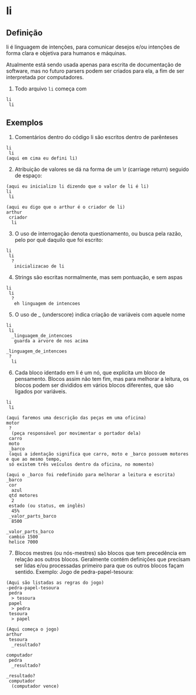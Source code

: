 # li

## Definição

li é linguagem de intenções, para comunicar desejos e/ou intenções de forma clara e objetiva para humanos e máquinas.

Atualmente está sendo usada apenas para escrita de documentação de software, mas no futuro parsers podem ser criados
para ela, a fim de ser interpretada por computadores.

1. Todo arquivo ```li``` começa com

```
li
 li 
```

## Exemplos

1. Comentários dentro do código li são escritos dentro de parênteses

```
li
 li
(aqui em cima eu defini li)
```

2. Atribuição de valores se dá na forma de um \r (carriage return) seguido de espaço:

```
(aqui eu inicializo li dizendo que o valor de li é li)
li
 li

(aqui eu digo que o arthur é o criador de li)
arthur
 criador
  li
```
3. O uso de interrogação denota questionamento, ou busca pela razão, pelo por quê daquilo que foi escrito:

```
li
 li
  ?
   inicializacao de li
```

4. Strings são escritas normalmente, mas sem pontuação, e sem aspas

```
li
 li
  ?
   eh linguagem de intencoes
```

5. O uso de _ (underscore) indica criação de variáveis com aquele nome

```
li
 li
  _linguagem_de_intencoes
   guarda a arvore de nos acima

_linguagem_de_intencoes
 ?
  li
```

6. Cada bloco identado em li é um nó, que explicita um bloco de pensamento. 
Blocos assim não tem fim, mas para melhorar a leitura, os blocos podem ser
divididos em vários blocos diferentes, que são ligados por variáveis.

```
li
 li
 
(aqui faremos uma descrição das peças em uma oficina) 
motor
 ?
  (peça responsável por movimentar o portador dela)
 carro
 moto
 _barco
 (aqui a identação significa que carro, moto e _barco possuem motores e que ao mesmo tempo,
 só existem três veículos dentro da oficina, no momento)

(aqui o _barco foi redefinido para melhorar a leitura e escrita)
_barco
 cor
  azul
 qtd motores
  2
 estado (ou status, em inglês)
  45%
 _valor_parts_barco
  8500

_valor_parts_barco
 cambio 1500
 helice 7000
```

7. Blocos mestres (ou nós-mestres) são blocos que tem precedência em relação aos outros blocos. Geralmente contém definições que precisam ser lidas e/ou processadas primeiro para que os outros blocos façam sentido. Exemplo: Jogo de pedra-papel-tesoura:

```
(Aqui são listadas as regras do jogo)
-pedra-papel-tesoura
 pedra
  > tesoura
 papel
  > pedra
 tesoura
  > papel

(Aqui começa o jogo)
arthur
 tesoura
  _resultado?

computador
 pedra
  _resultado?

_resultado?
 computador
  (computador vence)

```
